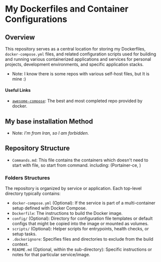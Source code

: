 # My Dockerfiles and Container Configurations

## Overview

This repository serves as a central location for storing my Dockerfiles, `docker-compose.yml` files, and related configuration scripts used for building and running various containerized applications and services for personal projects, development environments, and specific application stacks.
- Note: I know there is some repos with various self-host files, but It is mine :)

#### Useful Links
- [`awesome-compose`](https://github.com/docker/awesome-compose): The best and most completed repo provided by docker. 

## My base installation Method
- Note: *I'm from Iran, so I am forbidden.*


## Repository Structure
* `Commands.md`: This file contains the containers which doesn't need to start with file, so start from command. including: (Portainer-ce, )

### Folders Structures
The repository is organized by service or application. Each top-level directory typically contains:
* `docker-compose.yml` (Optional): If the service is part of a multi-container setup defined with Docker Compose.
* `Dockerfile`: The instructions to build the Docker image.
* `config/` (Optional): Directory for configuration file templates or default configs that might be copied into the image or mounted as volumes.
* `scripts/` (Optional): Helper scripts for entrypoints, health checks, or setup tasks.
* `.dockerignore`: Specifies files and directories to exclude from the build context.
* `README.md` (Optional, within the sub-directory): Specific instructions or notes for that particular service/image.